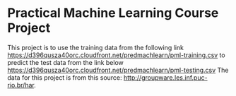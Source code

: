 # Practical Machine Learning Course Project 
This project is to use the training data from the following link 
https://d396qusza40orc.cloudfront.net/predmachlearn/pml-training.csv 
to predict the test data from the link below
https://d396qusza40orc.cloudfront.net/predmachlearn/pml-testing.csv
The data for this project is from this source: http://groupware.les.inf.puc-rio.br/har. 
